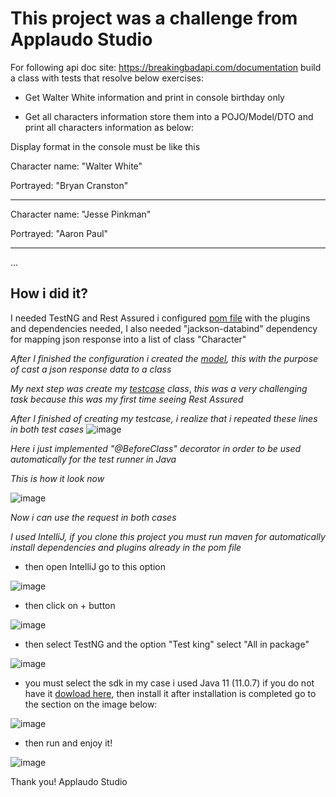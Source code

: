 # This project was a challenge from Applaudo Studio

For following api doc site: https://breakingbadapi.com/documentation build a class with tests that resolve below exercises:

- Get Walter White information and print in console birthday only

- Get all characters information store them into a POJO/Model/DTO and print all characters information as below:

Display format in the console must be like this

Character name: "Walter White"

Portrayed: "Bryan Cranston"

------------------------------------------------------

Character name: "Jesse Pinkman"

Portrayed: "Aaron Paul"

-----------------------------------------------------

...

## How i did it? 

I needed TestNG and Rest Assured i configured [pom file](/pom.xml) with the plugins and dependencies needed,
I also needed "jackson-databind" dependency for mapping json response into a list of class "Character"

*After I finished the configuration i created the [model](src/main/java/models/Character.java), this with the purpose of cast a json response data to a class*

*My next step was create my [testcase](src/test/java/ApplaudoStudioTest.java) class*,
*this was a very challenging task because this was my first time seeing Rest Assured*

*After I finished of creating my testcase, i realize that i repeated these lines in both test cases* ![image](https://user-images.githubusercontent.com/47786738/124062013-fb3d8b80-d9fd-11eb-997b-3f0c7f321fc0.png)


*Here i just implemented "@BeforeClass" decorator in order to be used automatically for the test runner in Java*

*This is how it look now* 


![image](https://user-images.githubusercontent.com/47786738/124062443-c4b44080-d9fe-11eb-8d2e-caedd7c49aa1.png)


*Now i can use the request in both cases*


*I used IntelliJ, if you clone this project you must run maven for automatically install dependencies and plugins already in the pom file*

* then open IntelliJ go to this option

![image](https://user-images.githubusercontent.com/47786738/124063522-12ca4380-da01-11eb-9bef-25bdd0e4e997.png)


* then click on + button 


![image](https://user-images.githubusercontent.com/47786738/124063610-3c836a80-da01-11eb-9046-39256073aefb.png)


* then select TestNG and the option "Test king" select "All in package"


![image](https://user-images.githubusercontent.com/47786738/124063702-78b6cb00-da01-11eb-9959-9a9daf2d3c33.png)


* you must select the sdk in my case i used Java 11 (11.0.7) if you do not have it [dowload here](https://www.oracle.com/java/technologies/javase/jdk11-archive-downloads.html), then install it after installation is completed go to the section on the image below:

![image](https://user-images.githubusercontent.com/47786738/124156197-548cd580-da65-11eb-9f0d-29063a4457de.png)


* then run and enjoy it!

![image](https://user-images.githubusercontent.com/47786738/124063915-d814db00-da01-11eb-8fc7-02a496050e0c.png)



Thank you! Applaudo Studio
